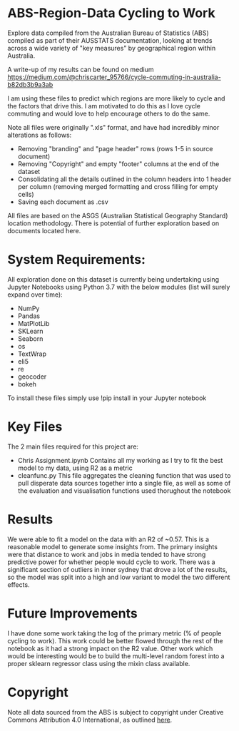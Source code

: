 # ABS-Region-Data Cycling to Work
Explore data compiled from the Australian Bureau of Statistics (ABS) compiled as part of their AUSSTATS documentation, looking at trends across a wide variety of "key measures" by geographical region within Australia.

A write-up of my results can be found on medium https://medium.com/@chriscarter_95766/cycle-commuting-in-australia-b82db3b9a3ab


I am using these files to predict which regions are more likely to cycle and the factors that drive this. I am motivated to do this as I love cycle commuting and would love to help encourage others to do the same.

Note all files were originally ".xls" format, and have had incredibly minor alterations as follows:
* Removing "branding" and "page header" rows (rows 1-5 in source document)
* Removing "Copyright" and empty "footer" columns at the end of the dataset
* Consolidating all the details outlined in the column headers into 1 header per column (removing merged formatting and cross filling for empty cells)
* Saving each document as .csv

All files are based on the ASGS (Australian Statistical Geography Standard) location methodology. There is potential of further exploration based on documents located here.

# System Requirements:
All exploration done on this dataset is currently being undertaking using Jupyter Notebooks using Python 3.7 with the below modules (list will surely expand over time):
* NumPy
* Pandas
* MatPlotLib
* SKLearn
* Seaborn
* os
* TextWrap
* eli5
* re
* geocoder
* bokeh

To install these files simply use !pip install <library> in your Jupyter notebook
    

# Key Files
The 2 main files required for this project are: 
* Chris Assignment.ipynb
Contains all my working as I try to fit the best model to my data, using R2 as a metric
* cleanfunc.py
This file aggregates the cleaning function that was used to pull disperate data sources together into a single file, as well as some of the evaluation and visualisation functions used thorughout the notebook

# Results
We were able to fit a model on the data with an R2 of ~0.57. This is a reasonable model to generate some insights from. The primary insights were that distance to work and jobs in media tended to have strong predictive power for whether people would cycle to work. There was a significant section of outliers in inner sydney that drove a lot of the results, so the model was split into a high and low variant to model the two different effects. 

# Future Improvements
I have done some work taking the log of the primary metric (% of people cycling to work). This work could be better flowed through the rest of the notebook as it had a strong impact on the R2 value.
Other work which would be interesting would be to build the multi-level random forest into a proper sklearn regressor class using the mixin class available. 

# Copyright
Note all data sourced from the ABS is subject to copyright under Creative Commons Attribution 4.0 International, as outlined [here](https://www.abs.gov.au/copyright).
